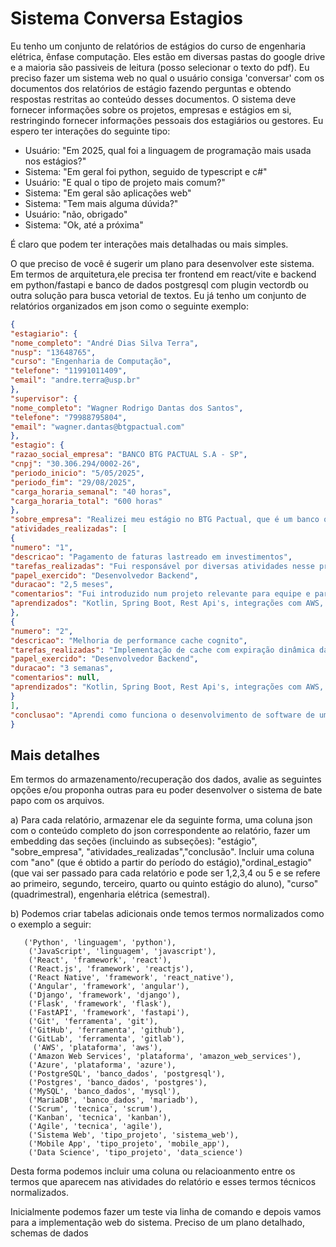 # Sistema Conversa Estagios

Eu tenho um conjunto de relatórios de estágios do curso de engenharia elétrica, ênfase computação. Eles estão em diversas pastas do google drive e a maioria são passiveis de leitura (posso selecionar o texto do pdf). Eu preciso fazer um sistema web no qual o usuário consiga 'conversar' com os documentos dos relatórios de estágio fazendo perguntas e obtendo respostas restritas ao conteúdo desses documentos. O sistema deve fornecer informações sobre os projetos, empresas e estágios em si, restringindo fornecer informações pessoais dos estagiários ou gestores.
Eu espero ter interações do seguinte tipo:

- Usuário: "Em 2025, qual foi a linguagem de programação mais usada nos estágios?"
- Sistema: "Em geral foi python, seguido de typescript e c#"
- Usuário: "E qual o tipo de projeto mais comum?"
- Sistema: "Em geral são aplicações web"
- Sistema: "Tem mais alguma dúvida?"
- Usuário: "não, obrigado"
- Sistema: "Ok, até a próxima"

É claro que podem ter interações mais detalhadas ou mais simples.

O que preciso de você é sugerir um plano para desenvolver este sistema.
Em termos de arquitetura,ele precisa ter frontend em react/vite e backend em python/fastapi e banco de dados postgresql com plugin vectordb ou outra solução para busca vetorial de textos.
Eu já tenho um conjunto de relatórios organizados em json como o seguinte exemplo:

``` json
{
"estagiario": {
"nome_completo": "André Dias Silva Terra",
"nusp": "13648765",
"curso": "Engenharia de Computação",
"telefone": "11991011409",
"email": "andre.terra@usp.br"
},
"supervisor": {
"nome_completo": "Wagner Rodrigo Dantas dos Santos",
"telefone": "79988795804",
"email": "wagner.dantas@btgpactual.com"
},
"estagio": {
"razao_social_empresa": "BANCO BTG PACTUAL S.A - SP",
"cnpj": "30.306.294/0002-26",
"periodo_inicio": "5/05/2025",
"periodo_fim": "29/08/2025",
"carga_horaria_semanal": "40 horas",
"carga_horaria_total": "600 horas"
},
"sobre_empresa": "Realizei meu estágio no BTG Pactual, que é um banco que oferece diversas soluções financeiras. Atuei no setor de IT Banking, na área de cartões com foco em faturas.",
"atividades_realizadas": [
{
"numero": "1",
"descricao": "Pagamento de faturas lastreado em investimentos",
"tarefas_realizadas": "Fui responsável por diversas atividades nesse projeto, como as seguintes: fluxo que dado o valor do novo limite do cliente entende qual oferta iremos o oferecer; montagem dos parâmetros de tela para o frontend; antecipação de valores pendentes para fatura em cenários de cancelamento de cartão; CRUD's para tabelas do projeto; testes unitários e resolução de bugs durante o desenvolvimento.",
"papel_exercido": "Desenvolvedor Backend",
"duracao": "2,5 meses",
"comentarios": "Fui introduzido num projeto relevante para equipe e para o banco e entendi como é feito um desenvolvimento em larga escala. Também tive contato com as demandas da equipe de produtos.",
"aprendizados": "Kotlin, Spring Boot, Rest Api's, integrações com AWS, padrão microsserviços, arquitetura para um grande projeto, testes unitários, debug via logs, funcionamento de faturas e cartões de crédito, entre outros."
},
{
"numero": "2",
"descricao": "Melhoria de performance cache cognito",
"tarefas_realizadas": "Implementação de cache com expiração dinâmica dado valor passado pelo cognito da AWS, em vários serviços. Com isso, reduzimos o gasto com essa ferramenta da AWS.",
"papel_exercido": "Desenvolvedor Backend",
"duracao": "3 semanas",
"comentarios": null,
"aprendizados": "Kotlin, Spring Boot, Rest Api's, integrações com AWS, funcionamento de cache, debug via logs, ferramenta COGNITO, entre outros."
}
],
"conclusao": "Aprendi como funciona o desenvolvimento de software de um projeto de larga escala, ou seja, como sua arquitetura é planejada. Melhorei minhas habilidades técnicas enquanto engenheiro de computação, com foco em Kotlin/Spring Boot. Também aprendi as regras de negócio relacionadas a cartão de crédito e faturas."
}
```

## Mais detalhes

Em termos do armazenamento/recuperação dos dados, avalie as seguintes opções e/ou proponha outras para eu poder desenvolver o sistema de bate papo com os arquivos.

a) Para cada relatório, armazenar ele da seguinte forma, uma coluna json com o conteúdo completo do json correspondente ao relatório, fazer um embedding das seções (incluindo as subseções): "estágio", "sobre_empresa", "atividades_realizadas","conclusão". Incluir uma coluna com "ano" (que é obtido a partir do período do estágio),"ordinal_estagio" (que vai ser passado para cada relatório e pode ser 1,2,3,4 ou 5 e se refere ao primeiro, segundo, terceiro, quarto ou quinto estágio do aluno), "curso" (quadrimestral), engenharia elétrica (semestral). 

b) Podemos criar tabelas adicionais onde temos termos normalizados como o exemplo a seguir: 

``` termos_tecnicos (termo, tipo, termo_normalizado) Values
   ('Python', 'linguagem', 'python'),
    ('JavaScript', 'linguagem', 'javascript'),
    ('React', 'framework', 'react'),
    ('React.js', 'framework', 'reactjs'),
    ('React Native', 'framework', 'react_native'),
    ('Angular', 'framework', 'angular'),
    ('Django', 'framework', 'django'),
    ('Flask', 'framework', 'flask'),
    ('FastAPI', 'framework', 'fastapi'),
    ('Git', 'ferramenta', 'git'),
    ('GitHub', 'ferramenta', 'github'),
    ('GitLab', 'ferramenta', 'gitlab'),
     ('AWS', 'plataforma', 'aws'),
    ('Amazon Web Services', 'plataforma', 'amazon_web_services'),
    ('Azure', 'plataforma', 'azure'),
    ('PostgreSQL', 'banco_dados', 'postgresql'),
    ('Postgres', 'banco_dados', 'postgres'),
    ('MySQL', 'banco_dados', 'mysql'),
    ('MariaDB', 'banco_dados', 'mariadb'),
    ('Scrum', 'tecnica', 'scrum'),
    ('Kanban', 'tecnica', 'kanban'),
    ('Agile', 'tecnica', 'agile'),
    ('Sistema Web', 'tipo_projeto', 'sistema_web'),
    ('Mobile App', 'tipo_projeto', 'mobile_app'),
    ('Data Science', 'tipo_projeto', 'data_science')
```

Desta forma podemos incluir uma coluna ou relacioanmento entre os termos que aparecem nas atividades do relatório e esses termos técnicos normalizados.


Inicialmente podemos fazer um teste via linha de comando e depois vamos para a implementação web do sistema. Preciso de um plano detalhado, schemas de dados